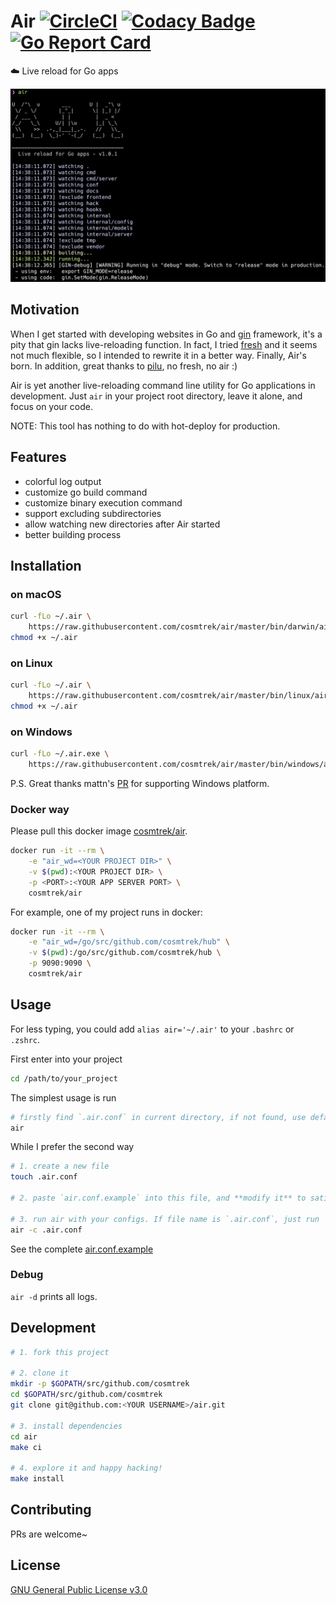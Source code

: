 # Air [![CircleCI](https://circleci.com/gh/cosmtrek/air/tree/master.svg?style=shield)](https://circleci.com/gh/cosmtrek/air/tree/master) [![Codacy Badge](https://api.codacy.com/project/badge/Grade/4885b8dddaa540f9ae6fe850b4611b7b)](https://www.codacy.com/app/cosmtrek/air?utm_source=github.com&amp;utm_medium=referral&amp;utm_content=cosmtrek/air&amp;utm_campaign=Badge_Grade) [![Go Report Card](https://goreportcard.com/badge/github.com/cosmtrek/air)](https://goreportcard.com/report/github.com/cosmtrek/air)

:cloud: Live reload for Go apps

![air](docs/air.png)

## Motivation

When I get started with developing websites in Go and [gin](https://github.com/gin-gonic/gin) framework, it's a pity
that gin lacks live-reloading function. In fact, I tried [fresh](https://github.com/pilu/fresh) and it seems not much
flexible, so I intended to rewrite it in a better way. Finally, Air's born.
In addition, great thanks to [pilu](https://github.com/pilu), no fresh, no air :)

Air is yet another live-reloading command line utility for Go applications in development. Just `air` in your project root directory, leave it alone,
and focus on your code.

NOTE: This tool has nothing to do with hot-deploy for production.

## Features

* colorful log output
* customize go build command
* customize binary execution command
* support excluding subdirectories
* allow watching new directories after Air started
* better building process

## Installation

### on macOS

```bash
curl -fLo ~/.air \
    https://raw.githubusercontent.com/cosmtrek/air/master/bin/darwin/air
chmod +x ~/.air
```

### on Linux

```bash
curl -fLo ~/.air \
    https://raw.githubusercontent.com/cosmtrek/air/master/bin/linux/air
chmod +x ~/.air
```

### on Windows

```bash
curl -fLo ~/.air.exe \
    https://raw.githubusercontent.com/cosmtrek/air/master/bin/windows/air.exe
```

P.S. Great thanks mattn's [PR](https://github.com/cosmtrek/air/pull/1) for supporting Windows platform.

### Docker way

Please pull this docker image [cosmtrek/air](https://hub.docker.com/r/cosmtrek/air).

```bash
docker run -it --rm \
    -e "air_wd=<YOUR PROJECT DIR>" \
    -v $(pwd):<YOUR PROJECT DIR> \
    -p <PORT>:<YOUR APP SERVER PORT> \
    cosmtrek/air
```

For example, one of my project runs in docker:

```bash
docker run -it --rm \
    -e "air_wd=/go/src/github.com/cosmtrek/hub" \
    -v $(pwd):/go/src/github.com/cosmtrek/hub \
    -p 9090:9090 \
    cosmtrek/air
```

## Usage

For less typing, you could add `alias air='~/.air'` to your `.bashrc` or `.zshrc`.

First enter into your project

```bash
cd /path/to/your_project
```

The simplest usage is run

```bash
# firstly find `.air.conf` in current directory, if not found, use defaults
air
```

While I prefer the second way

```bash
# 1. create a new file
touch .air.conf

# 2. paste `air.conf.example` into this file, and **modify it** to satisfy your needs

# 3. run air with your configs. If file name is `.air.conf`, just run `air`
air -c .air.conf
```

See the complete [air.conf.example](air.conf.example)

### Debug

`air -d` prints all logs.

## Development

```bash
# 1. fork this project

# 2. clone it
mkdir -p $GOPATH/src/github.com/cosmtrek
cd $GOPATH/src/github.com/cosmtrek
git clone git@github.com:<YOUR USERNAME>/air.git

# 3. install dependencies
cd air
make ci

# 4. explore it and happy hacking!
make install
```

## Contributing

PRs are welcome~

## License

[GNU General Public License v3.0](LICENSE)
